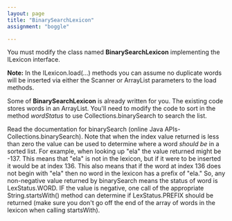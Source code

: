 ```yaml
---
layout: page
title: "BinarySearchLexicon"
assignment: "boggle"

---
```



You must modify the class named **BinarySearchLexicon** implementing the ILexicon interface.

**Note:** In the ILexicon.load(...) methods you can assume no duplicate words will be inserted via either the Scanner or ArrayList parameters to the load methods.

Some of **BinarySearchLexicon** is already written for you. The existing code stores words in an ArrayList. You'll need to modify the code to sort in the method *wordStatus* to use Collections.binarySearch to search the list. 

Read the documentation for binarySearch (online Java APIs- Collections.binarySearch). Note that when the index value returned is less than zero the value can be used to determine where a word *should be* in a sorted list. For example, when looking up "ela" the value returned might be -137. This means that "ela" is not in the lexicon, but if it were to be inserted it would be at index 136. This also means that if the word at index 136 does not begin with "ela" then no word in the lexicon has a prefix of "ela." So, any non-negative value returned by binarySearch means the status of word is LexStatus.WORD. IF the value is negative, one call of the appropriate String.startsWith() method can determine if LexStatus.PREFIX should be returned (make sure you don't go off the end of the array of words in the lexicon when calling startsWith).